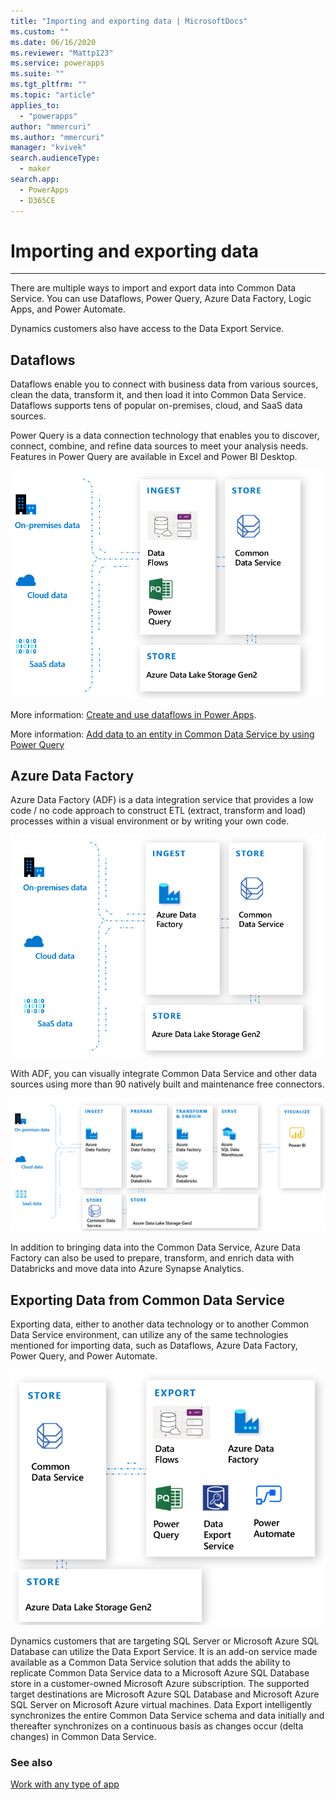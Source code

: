 ```yaml
---
title: "Importing and exporting data | MicrosoftDocs"
ms.custom: ""
ms.date: 06/16/2020
ms.reviewer: "Mattp123"
ms.service: powerapps
ms.suite: ""
ms.tgt_pltfrm: ""
ms.topic: "article"
applies_to: 
  - "powerapps"
author: "mmercuri"
ms.author: "mmercuri"
manager: "kvivek"
search.audienceType: 
  - maker
search.app: 
  - PowerApps
  - D365CE
---
```


# Importing and exporting data
----------------------------

There are multiple ways to import and export data into Common Data Service. You can use Dataflows, Power Query, Azure Data Factory, Logic Apps, and Power Automate.

Dynamics customers also have access to the Data Export Service.

## Dataflows 

Dataflows enable you to connect with business data from various sources, clean the data, transform it, and then load it into Common Data Service. 
Dataflows supports tens of popular on-premises, cloud, and SaaS data sources.

Power Query is a data connection technology that enables you to discover, connect, combine, and refine data sources to meet your analysis needs. Features in Power Query are available in Excel and Power BI Desktop. 

![Datflows and Power Query with Common Data Service](media/dataflows-power-query-with-cds.png)

More information: [Create and use dataflows in Power Apps](/powerapps/maker/common-data-service/create-and-use-dataflows). 

More information: [Add data to an entity in Common Data Service by using Power Query](/powerapps/maker/common-data-service/data-platform-cds-newentity-pq)

## Azure Data Factory

Azure Data Factory (ADF) is a data integration service that provides a low code / no code approach to construct ETL (extract, transform and load) processes within a visual environment or by writing your own code. 

![Azure Data Factory](media/azure-data-factory.png)

With ADF, you can visually integrate Common Data Service and other data sources using more than 90 natively built and maintenance free connectors.

![Azure Data Factory ETL](media/azure-data-factory-etl.png)

In addition to bringing data into the Common Data Service, Azure Data Factory can also be used to prepare, transform, and enrich data with Databricks and move data into Azure Synapse Analytics.

## Exporting Data from Common Data Service

Exporting data, either to another data technology or to another Common Data Service environment, can utilize any of the same technologies mentioned for importing data, such as Dataflows, Azure Data Factory, Power Query, and Power Automate.

![Export Common Data Service data methods](media/export-cds-data.png)

Dynamics customers that are targeting SQL Server or Microsoft Azure SQL Database can utilize the Data Export Service. It is an add-on service made available as a Common Data Service solution that adds the ability to replicate Common Data Service data to a Microsoft Azure SQL Database store in a customer-owned Microsoft Azure subscription. The supported target destinations are Microsoft Azure SQL Database and Microsoft Azure SQL Server on Microsoft Azure virtual machines. Data Export intelligently synchronizes the entire Common
Data Service schema and data initially and thereafter synchronizes on a continuous basis as changes occur (delta changes) in Common Data Service.

### See also
[Work with any type of app](why-cds-any-type-app.md)